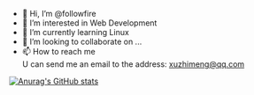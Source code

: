 - 👋 Hi, I’m @followfire
- 👀 I’m interested in Web Development
- 🌱 I’m currently learning Linux
- 💞️ I’m looking to collaborate on ...
- 📫 How to reach me  
          U can send me an email to the address: xuzhimeng@qq.com

[![Anurag's GitHub stats](https://github-readme-stats.vercel.app/api?username=followfire&theme=vue-dark&show_icons=true)](https://github.com/anuraghazra/github-readme-stats)

<!---
followfire/followfire is a ✨ special ✨ repository because its `README.md` (this file) appears on your GitHub profile.
You can click the Preview link to take a look at your changes.
--->
